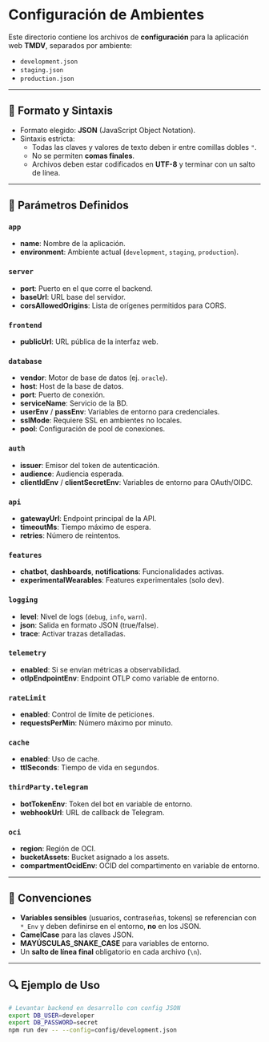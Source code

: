 # Configuración de Ambientes

Este directorio contiene los archivos de **configuración** para la aplicación web **TMDV**, separados por ambiente:  
- `development.json`  
- `staging.json`  
- `production.json`  

---

## 📂 Formato y Sintaxis
- Formato elegido: **JSON** (JavaScript Object Notation).  
- Sintaxis estricta:  
  - Todas las claves y valores de texto deben ir entre comillas dobles `"`.  
  - No se permiten **comas finales**.  
  - Archivos deben estar codificados en **UTF-8** y terminar con un salto de línea.  

---

## 📌 Parámetros Definidos

### `app`
- **name**: Nombre de la aplicación.  
- **environment**: Ambiente actual (`development`, `staging`, `production`).  

### `server`
- **port**: Puerto en el que corre el backend.  
- **baseUrl**: URL base del servidor.  
- **corsAllowedOrigins**: Lista de orígenes permitidos para CORS.  

### `frontend`
- **publicUrl**: URL pública de la interfaz web.  

### `database`
- **vendor**: Motor de base de datos (ej. `oracle`).  
- **host**: Host de la base de datos.  
- **port**: Puerto de conexión.  
- **serviceName**: Servicio de la BD.  
- **userEnv** / **passEnv**: Variables de entorno para credenciales.  
- **sslMode**: Requiere SSL en ambientes no locales.  
- **pool**: Configuración de pool de conexiones.  

### `auth`
- **issuer**: Emisor del token de autenticación.  
- **audience**: Audiencia esperada.  
- **clientIdEnv** / **clientSecretEnv**: Variables de entorno para OAuth/OIDC.  

### `api`
- **gatewayUrl**: Endpoint principal de la API.  
- **timeoutMs**: Tiempo máximo de espera.  
- **retries**: Número de reintentos.  

### `features`
- **chatbot**, **dashboards**, **notifications**: Funcionalidades activas.  
- **experimentalWearables**: Features experimentales (solo dev).  

### `logging`
- **level**: Nivel de logs (`debug`, `info`, `warn`).  
- **json**: Salida en formato JSON (true/false).  
- **trace**: Activar trazas detalladas.  

### `telemetry`
- **enabled**: Si se envían métricas a observabilidad.  
- **otlpEndpointEnv**: Endpoint OTLP como variable de entorno.  

### `rateLimit`
- **enabled**: Control de límite de peticiones.  
- **requestsPerMin**: Número máximo por minuto.  

### `cache`
- **enabled**: Uso de cache.  
- **ttlSeconds**: Tiempo de vida en segundos.  

### `thirdParty.telegram`
- **botTokenEnv**: Token del bot en variable de entorno.  
- **webhookUrl**: URL de callback de Telegram.  

### `oci`
- **region**: Región de OCI.  
- **bucketAssets**: Bucket asignado a los assets.  
- **compartmentOcidEnv**: OCID del compartimento en variable de entorno.  

---

## 📝 Convenciones
- **Variables sensibles** (usuarios, contraseñas, tokens) se referencian con `*_Env` y deben definirse en el entorno, **no** en los JSON.  
- **CamelCase** para las claves JSON.  
- **MAYÚSCULAS_SNAKE_CASE** para variables de entorno.  
- Un **salto de línea final** obligatorio en cada archivo (`\n`).  

---

## 🔍 Ejemplo de Uso
```bash
# Levantar backend en desarrollo con config JSON
export DB_USER=developer
export DB_PASSWORD=secret
npm run dev -- --config=config/development.json

